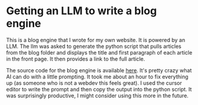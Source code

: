 # Getting an LLM to write a blog engine

This is a blog engine that I wrote for my own website. It is powered by an LLM.
The llm was asked to generate the python script that pulls articles from the blog folder and displays the title and first paragraph of each article in the front page. It then provides a link to the full article. 

The source code for the blog engine is available [here](https://github.com/arjo129/arjo129.github.com/blob/master/tools/generate_blog_list.py). It's pretty crazy what AI can do with a little prompting. It took me about an hour to fix everything up (as someone who is not a webdev this feels great). I used the cursor editor to write the prompt and then copy the output into the python script. It was surprisingly productive, I might consider using this more in the future. 